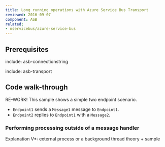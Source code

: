 ```yaml
---
title: Long running operations with Azure Service Bus Transport
reviewed: 2016-09-07
component: ASB
related:
- nservicebus/azure-service-bus
---
```



## Prerequisites

include: asb-connectionstring


include: asb-transport


## Code walk-through

RE-WORK!
This sample shows a simple two endpoint scenario.

 * `Endpoint1` sends a `Message1` message to `Endpoint1`.
 * `Endpoint2` replies to `Endpoint1` with a `Message2`.


### Performing processing outside of a message handler

Explanation
V*: external process or a background thread theory + sample